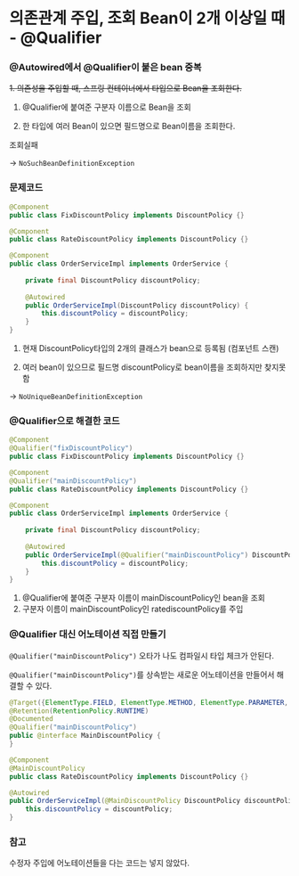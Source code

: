 # 의존관계 주입, 조회 Bean이 2개 이상일 때 - @Qualifier 

### @Autowired에서 @Qualifier이 붙은 bean 중복 

<del>1. 의존성을 주입할 때, 스프링 컨테이너에서 타입으로 Bean을 조회한다.</del>

1. @Qualifier에 붙여준 구분자 이름으로 Bean을 조회

2. 한 타입에 여러 Bean이 있으면 필드명으로 Bean이름을 조회한다.



조회실패

-> `NoSuchBeanDefinitionException`



### 문제코드

```java
@Component
public class FixDiscountPolicy implements DiscountPolicy {}
```

```java
@Component
public class RateDiscountPolicy implements DiscountPolicy {}
```

```java
@Component
public class OrderServiceImpl implements OrderService {
    
    private final DiscountPolicy discountPolicy;
    
    @Autowired 
    public OrderServiceImpl(DiscountPolicy discountPolicy) {
        this.discountPolicy = discountPolicy;
    }
}
```

1. 현재 DiscountPolicy타입의 2개의 클래스가 bean으로 등록됨 (컴포넌트 스캔)

2. 여러 bean이 있으므로 필드명 discountPolicy로 bean이름을 조회하지만 찾지못함

-> `NoUniqueBeanDefinitionException`



### @Qualifier으로 해결한 코드

```java
@Component
@Qualifier("fixDiscountPolicy")
public class FixDiscountPolicy implements DiscountPolicy {}
```

```java
@Component
@Qualifier("mainDiscountPolicy")
public class RateDiscountPolicy implements DiscountPolicy {}
```

```java
@Component
public class OrderServiceImpl implements OrderService {
    
    private final DiscountPolicy discountPolicy;
    
    @Autowired 
    public OrderServiceImpl(@Qualifier("mainDiscountPolicy") DiscountPolicy discountPolicy) {
        this.discountPolicy = discountPolicy;
    }
}
```

1. @Qualifier에 붙여준 구분자 이름이 mainDiscountPolicy인 bean을 조회
2. 구분자 이름이 mainDiscountPolicy인 ratediscountPolicy를 주입





### @Qualifier 대신 어노테이션 직접 만들기

`@Qualifier("mainDiscountPolicy")` 오타가 나도 컴파일시 타입 체크가 안된다.

`@Qualifier("mainDiscountPolicy")`를 상속받는 새로운 어노테이션을 만들어서 해결할 수 있다.

```java
@Target({ElementType.FIELD, ElementType.METHOD, ElementType.PARAMETER, ElementType.TYPE, ElementType.ANNOTATION_TYPE})
@Retention(RetentionPolicy.RUNTIME)
@Documented
@Qualifier("mainDiscountPolicy")
public @interface MainDiscountPolicy {
}
```

```java
@Component
@MainDiscountPolicy
public class RateDiscountPolicy implements DiscountPolicy {}
```

```java
@Autowired
public OrderServiceImpl(@MainDiscountPolicy DiscountPolicy discountPolicy) {
    this.discountPolicy = discountPolicy;
}
```





### 참고

수정자 주입에 어노테이션들을 다는 코드는 넣지 않았다.
